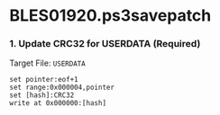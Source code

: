 # BLES01920.ps3savepatch

### 1. Update CRC32 for USERDATA (Required)

Target File: `USERDATA`

```
set pointer:eof+1
set range:0x000004,pointer
set [hash]:CRC32
write at 0x000000:[hash]
```

